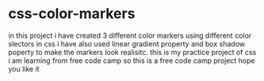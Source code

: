 # css-color-markers
in this project i have created 3 different color markers using different color slectors in css
i have also used linear gradient property and box shadow poperty to make the markers look realisitc.
this is my practice project of css
i am learning from free code camp so this is a free code camp project
hope you like it 
